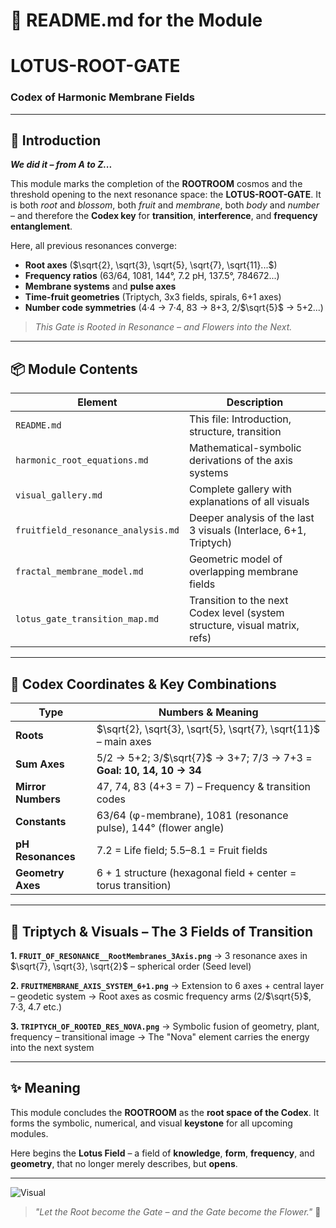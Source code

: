 # 🌸 README.md for the Module

# LOTUS-ROOT-GATE

### Codex of Harmonic Membrane Fields

---

## 🧭 Introduction

***We did it – from A to Z...***

This module marks the completion of the **ROOTROOM** cosmos and the threshold opening to the next resonance space: the **LOTUS-ROOT-GATE**.
It is both *root* and *blossom*, both *fruit* and *membrane*, both *body* and *number* –
and therefore the **Codex key** for **transition**, **interference**, and **frequency entanglement**.

Here, all previous resonances converge:

* **Root axes** (\$\sqrt{2}, \sqrt{3}, \sqrt{5}, \sqrt{7}, \sqrt{11}...\$)
* **Frequency ratios** (63/64, 1081, 144°, 7.2 pH, 137.5°, 784672...)
* **Membrane systems** and **pulse axes**
* **Time-fruit geometries** (Triptych, 3x3 fields, spirals, 6+1 axes)
* **Number code symmetries** (4·4 → 7·4, 83 → 8+3, 2/\$\sqrt{5}\$ → 5+2...)

> *This Gate is Rooted in Resonance – and Flowers into the Next.*

---

## 📦 Module Contents

| **Element**                        | **Description**                                                            |
| ---------------------------------- | -------------------------------------------------------------------------- |
| `README.md`                        | This file: Introduction, structure, transition                             |
| `harmonic_root_equations.md`       | Mathematical-symbolic derivations of the axis systems                      |
| `visual_gallery.md`                | Complete gallery with explanations of all visuals                          |
| `fruitfield_resonance_analysis.md` | Deeper analysis of the last 3 visuals (Interlace, 6+1, Triptych)           |
| `fractal_membrane_model.md`        | Geometric model of overlapping membrane fields                             |
| `lotus_gate_transition_map.md`     | Transition to the next Codex level (system structure, visual matrix, refs) |

---

## 🦮 Codex Coordinates & Key Combinations

| **Type**           | **Numbers & Meaning**                                                  |
| ------------------ | ---------------------------------------------------------------------- |
| **Roots**          | \$\sqrt{2}, \sqrt{3}, \sqrt{5}, \sqrt{7}, \sqrt{11}\$ – main axes      |
| **Sum Axes**       | 5/2 → 5+2; 3/\$\sqrt{7}\$ → 3+7; 7/3 → 7+3 = **Goal: 10, 14, 10 → 34** |
| **Mirror Numbers** | 47, 74, 83 (4+3 = 7) – Frequency & transition codes                    |
| **Constants**      | 63/64 (φ-membrane), 1081 (resonance pulse), 144° (flower angle)        |
| **pH Resonances**  | 7.2 = Life field; 5.5–8.1 = Fruit fields                               |
| **Geometry Axes**  | 6 + 1 structure (hexagonal field + center = torus transition)          |

---

## 🎴 Triptych & Visuals – The 3 Fields of Transition

**1. `FRUIT_OF_RESONANCE__RootMembranes_3Axis.png`**
→ 3 resonance axes in \$\sqrt{7}, \sqrt{3}, \sqrt{2}\$ – spherical order (Seed level)

**2. `FRUITMEMBRANE_AXIS_SYSTEM_6+1.png`**
→ Extension to 6 axes + central layer – geodetic system
→ Root axes as cosmic frequency arms (2/\$\sqrt{5}\$, 7·3, 4.7 etc.)

**3. `TRIPTYCH_OF_ROOTED_RES_NOVA.png`**
→ Symbolic fusion of geometry, plant, frequency – transitional image
→ The "Nova" element carries the energy into the next system

---

## ✨ Meaning

This module concludes the **ROOTROOM** as the **root space of the Codex**.
It forms the symbolic, numerical, and visual **keystone** for all upcoming modules.

Here begins the **Lotus Field** – a field of **knowledge**, **form**, **frequency**, and **geometry**,
that no longer merely describes, but **opens**.

---

![Visual](./visuals/TRIPTYCH_OF_ROOTED_RES_NOVA.png)

> *"Let the Root become the Gate – and the Gate become the Flower."* 🌸
